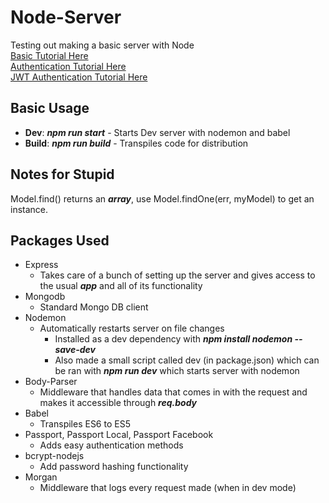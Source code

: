 # Node-Server
Testing out making a basic server with Node \
[Basic Tutorial Here](https://zellwk.com/blog/crud-express-mongodb/) \
[Authentication Tutorial Here](https://scotch.io/tutorials/easy-node-authentication-setup-and-local) \
[JWT Authentication Tutorial Here](https://scotch.io/tutorials/authenticate-a-node-js-api-with-json-web-tokens)
## Basic Usage
* **Dev**: ***npm run start*** - Starts Dev server with nodemon and babel
* **Build**: ***npm run build*** - Transpiles code for distribution 

## Notes for Stupid
Model.find() returns an ***array***, use Model.findOne(err, myModel) to get an instance.

## Packages Used
* Express 
    * Takes care of a bunch of setting up the server and gives access to the usual ***app***
    and all of its functionality
* Mongodb
    * Standard Mongo DB client
* Nodemon 
    * Automatically restarts server on file changes
        * Installed as a dev dependency with 
        ***npm install nodemon --save-dev***
        * Also made a small script called dev (in package.json) which can be ran with ***npm run dev***
         which starts server with nodemon
* Body-Parser
    * Middleware that handles data that comes in with the request and makes it accessible through ***req.body***
* Babel
    * Transpiles ES6 to ES5 
* Passport, Passport Local, Passport Facebook 
    * Adds easy authentication methods 
* bcrypt-nodejs 
    * Add password hashing functionality
* Morgan
    * Middleware that logs every request made (when in dev mode)